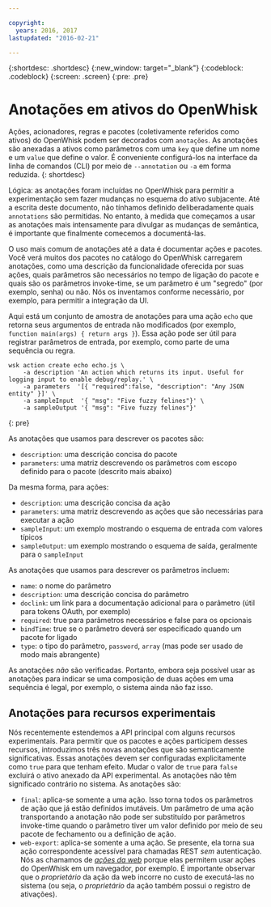 ```yaml
---

copyright:
  years: 2016, 2017
lastupdated: "2016-02-21"

---
```


{:shortdesc: .shortdesc}
{:new_window: target="_blank"}
{:codeblock: .codeblock}
{:screen: .screen}
{:pre: .pre}

# Anotações em ativos do OpenWhisk

Ações, acionadores, regras e pacotes (coletivamente referidos como ativos) do OpenWhisk podem ser decorados com `anotações`. As anotações são anexadas a ativos como parâmetros com uma `key` que define um nome e um `value` que define o valor. É conveniente configurá-los na interface da linha de comandos (CLI) por meio de `--annotation` ou `-a` em forma reduzida.
{: shortdesc}

Lógica: as anotações foram incluídas no OpenWhisk para permitir a experimentação sem fazer mudanças no esquema do ativo subjacente. Até a escrita deste documento, não tínhamos definido deliberadamente quais `annotations` são permitidas. No entanto, à medida que começamos a usar as anotações mais intensamente para divulgar as mudanças de semântica, é importante que finalmente comecemos a documentá-las.

O uso mais comum de anotações até a data é documentar ações e pacotes. Você verá muitos dos pacotes no catálogo do OpenWhisk carregarem anotações, como uma descrição da funcionalidade oferecida por suas ações, quais parâmetros são necessários no tempo de ligação do pacote e quais são os parâmetros invoke-time, se um parâmetro é um "segredo" (por exemplo, senha) ou não. Nós os inventamos conforme necessário, por exemplo, para permitir a integração da UI.

Aqui está um conjunto de amostra de anotações para uma ação `echo` que retorna seus argumentos de entrada não modificados (por exemplo, `function main(args) { return args }`). Essa ação pode ser útil para registrar parâmetros de entrada, por exemplo, como parte de uma sequência ou regra.

```
wsk action create echo echo.js \
    -a description 'An action which returns its input. Useful for logging input to enable debug/replay.' \
    -a parameters  '[{ "required":false, "description": "Any JSON entity" }]' \
    -a sampleInput  '{ "msg": "Five fuzzy felines"}' \
    -a sampleOutput '{ "msg": "Five fuzzy felines"}'
```
{: pre}

As anotações que usamos para descrever os pacotes são:

- `description`: uma descrição concisa do pacote
- `parameters`: uma matriz descrevendo os parâmetros com escopo definido para o pacote (descrito mais abaixo)

Da mesma forma, para ações: 

- `description`: uma descrição concisa da ação
- `parameters`: uma matriz descrevendo as ações que são necessárias para executar a ação
- `sampleInput`: um exemplo mostrando o esquema de entrada com valores típicos
- `sampleOutput`: um exemplo mostrando o esquema de saída, geralmente para o `sampleInput`

As anotações que usamos para descrever os parâmetros incluem:

- `name`: o nome do parâmetro
- `description`: uma descrição concisa do parâmetro
- `doclink`: um link para a documentação adicional para o parâmetro (útil para tokens OAuth, por exemplo) 
- `required`: true para parâmetros necessários e false para os opcionais
- `bindTime`: true se o parâmetro deverá ser especificado quando um pacote for ligado
- `type`: o tipo do parâmetro, `password`, `array` (mas pode ser usado de modo mais abrangente)

As anotações *não* são verificadas. Portanto, embora seja possível usar as anotações para indicar se uma composição de duas ações em uma sequência é legal, por exemplo, o sistema ainda não faz isso.

## Anotações para recursos experimentais

Nós recentemente estendemos a API principal com alguns recursos experimentais. Para permitir que os pacotes e ações participem desses recursos, introduzimos três novas anotações que são semanticamente significativas. Essas anotações devem ser configuradas explicitamente como `true` para que tenham efeito. Mudar o valor de `true` para `false` excluirá o ativo anexado da API experimental. As anotações não têm significado contrário no sistema. As anotações são:

- `final`: aplica-se somente a uma ação. Isso torna todos os parâmetros de ação que já estão definidos imutáveis. Um parâmetro de uma ação transportando a anotação não pode ser substituído por parâmetros invoke-time quando o parâmetro tiver um valor definido por meio de seu pacote de fechamento ou a definição de ação.
- `web-export`: aplica-se somente a uma ação. Se presente, ela torna sua ação correspondente acessível para chamadas REST *sem* autenticação. Nós as chamamos de [*ações da web*](openwhisk_webactions.html) porque elas permitem usar ações do OpenWhisk em um navegador, por exemplo. É importante observar que o *proprietário* da ação da web incorre no custo de executá-las no sistema (ou seja, o *proprietário* da ação também possui o registro de ativações).

